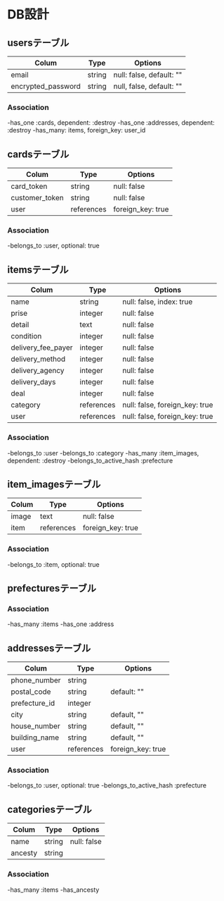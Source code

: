 # DB設計



## usersテーブル
|Colum|Type|Options|
|-----|----|-------|
|email|string|null: false, default: ""|
|encrypted_password|string|null, false, default: ""|

### Association
-has_one :cards, dependent: :destroy
-has_one :addresses, dependent: :destroy
-has_many: items, foreign_key: user_id



## cardsテーブル
|Colum|Type|Options|
|-----|----|-------|
|card_token|string|null: false|
|customer_token|string|null: false|
|user|references|foreign_key: true|

### Association
-belongs_to :user, optional: true



## itemsテーブル
|Colum|Type|Options|
|-----|----|-------|
|name|string|null: false, index: true|
|prise|integer|null: false|
|detail|text|null: false|
|condition|integer|null: false|
|delivery_fee_payer|integer|null: false|
|delivery_method|integer|null: false|
|delivery_agency|integer|null: false|
|delivery_days|integer|null: false|
|deal|integer|null: false|
|category|references|null: false, foreign_key: true|
|user|references|null: false, foreign_key: true|

### Association
-belongs_to :user
-belongs_to :category
-has_many :item_images, dependent: :destroy
-belongs_to_active_hash :prefecture



## item_imagesテーブル
|Colum|Type|Options|
|-----|----|-------|
|image|text|null: false|
|item|references|foreign_key: true|

### Association
-belongs_to :item, optional: true



## prefecturesテーブル
### Association
-has_many :items
-has_one :address



## addressesテーブル
|Colum|Type|Options|
|-----|----|-------|
|phone_number|string||
|postal_code|string|default: ""|
|prefecture_id|integer|
|city|string|default, ""|
|house_number|string|default, ""|
|building_name|string|default, ""|
|user|references|foreign_key: true|

### Association
-belongs_to :user, optional: true
-belongs_to_active_hash :prefecture


## categoriesテーブル
|Colum|Type|Options|
|-----|----|-------|
|name|string|null: false|
|ancesty|string||

### Association
-has_many :items
-has_ancesty